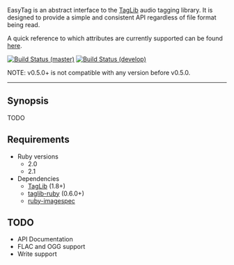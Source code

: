EasyTag is an abstract interface to the [TagLib](http://taglib.github.io/) audio tagging library. It is designed to provide a simple and consistent API regardless of file format being read.

A quick reference to which attributes are currently supported can be found [here](https://github.com/cjlucas/ruby-easytag/wiki/Currently-Supported-Attributes).

[![Build Status (master)](https://travis-ci.org/cjlucas/ruby-easytag.png?branch=master "Branch: master")](https://travis-ci.org/cjlucas/ruby-easytag)
[![Build Status (develop)](https://travis-ci.org/cjlucas/ruby-easytag.png?branch=develop "Branch: develop")](https://travis-ci.org/cjlucas/ruby-easytag)

NOTE: v0.5.0+ is not compatible with any version before v0.5.0.

---
## Synopsis ##

TODO

## Requirements ##
- Ruby versions
  - 2.0
  - 2.1
- Dependencies
  - [TagLib](http://taglib.github.io/) (1.8+)
  - [taglib-ruby](https://github.com/robinst/taglib-ruby) (0.6.0+)
  - [ruby-imagespec](https://github.com/andersonbrandon/ruby-imagespec)

## TODO ##
- API Documentation
- FLAC and OGG support
- Write support
